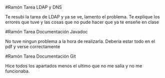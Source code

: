 #Ramón Tarea LDAP y DNS

Te resubi la tarea de LDAP y ya se ve, lamento el problema. Te explique los errores que tuve y las cosas que no pude hacer que ya te enseñe en clase

#Ramón Tarea Documentación Javadoc

No tuve ningun problema a la hora de realizarla. Deberia estar todo en el pdf y verse correctamente

#Ramón Tarea Documentación Git

Hice todos los apartados menos el ultimo que no me salia y no me funcionaba.
